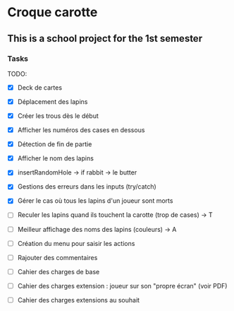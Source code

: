 # Croque carotte

## This is a school project for the 1st semester


### Tasks

TODO:
- [X] Deck de cartes
- [X] Déplacement des lapins
- [X] Créer les trous dès le début
- [X] Afficher les numéros des cases en dessous
- [X] Détection de fin de partie
- [X] Afficher le nom des lapins
- [X] insertRandomHole -> if rabbit -> le butter
- [X] Gestions des erreurs dans les inputs (try/catch)
- [X] Gérer le cas où tous les lapins d'un joueur sont morts
- [ ] Reculer les lapins quand ils touchent la carotte (trop de cases) -> T
- [ ] Meilleur affichage des noms des lapins (couleurs) -> A
- [ ] Création du menu pour saisir les actions
- [ ] Rajouter des commentaires

- [ ] Cahier des charges de base
- [ ] Cahier des charges extension : joueur sur son "propre écran" (voir PDF)
- [ ] Cahier des charges extensions au souhait

